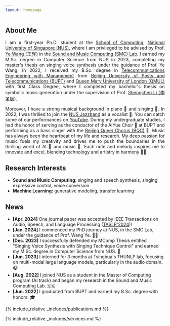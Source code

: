 ```yaml
---
layout: homepage
---
```


## About Me

<p align="justify">
I am a first-year Ph.D. student at the <a href="https://www.comp.nus.edu.sg/">School of Computing</a>, <a href="https://www.nus.edu.sg/">National University of Singapore (NUS)</a>, where I am privileged to be advised by Prof. <a href="https://www.comp.nus.edu.sg/cs/people/wangye/">Ye Wang (王晔)</a> in the <a href="https://smcnus.comp.nus.edu.sg/">Sound and Music Computing (SMC) Lab</a>. I earned my M.Sc. degree in Computer Science from NUS in 2023, completing my master's thesis on singing voice synthesis under the guidance of Prof. Ye Wang. In 2022, I received my B.Sc. degree in <a href="https://is.bupt.edu.cn/">Telecommunications Engineering with Management</a> from <a href="http://www.bupt.edu.cn/">Beijing University of Posts and Telecommunications (BUPT)</a> and <a href="https://www.qmul.ac.uk/">Queen Mary University of London (QMUL)</a> with first Class Degree, where I completed my bachelor's thesis on symbolic music generation under the supervision of Prof. <a href="https://shengchenli.github.io/">Shengchen Li (李圣辰)</a>.
</p>

<p align="justify">
Moreover, I have a strong musical background in piano 🎹 and singing 🎤. In 2022, I was thrilled to join the <a href="https://cfa.nus.edu.sg/explore/talent/arts-groups/music/nus-jazz-band/">NUS Jazzband</a> as a vocalist 🎷. You can catch some of our performances on <a href="https://www.youtube.com/@nusjazzband">YouTube</a>. During my undergraduate studies, I had the honor of serving as the conductor of the AiYue Choir 🎼 at BUPT and performing as a bass singer with the <a href="https://www.youtube.com/channel/UCNMAnNY_93rND1mh8qRP7fQ">Beijing Queer Chorus (BQC)</a> 🌈. 
Music has always been the heartbeat of my life and research. My deep passion for music fuels my creativity and drives me to push the boundaries in the thrilling world of AI 🤖 and music 🎵. Each note and melody inspires me to innovate and excel, blending technology and artistry in harmony 🚀✨.
</p>

## Research Interests
- **Sound and Music Computing:** singing and speech synthesis, singing expressive control, voice conversion
- **Machine Learning:** generative modeling, transfer learning

## News
- **[Apr. 2024]** One journal paper was accepted by IEEE Transactions on Audio, Speech, and Language Processing ([TASLP'2024](https://signalprocessingsociety.org/publications-resources/ieeeacm-transactions-audio-speech-and-language-processing))!
- **[Jan. 2024]** I commenced my PhD journey at NUS, in the SMC Lab, under the guidance of Prof. Wang Ye. 🥰✨
- **[Dec. 2023]** I successfully defended my MComp Thesis entitled "Singing Voice Synthesis with Singing Technique Control" and earned my M.Sc. degree in Computer Science from NUS. 🥳
- **[Jun. 2023]** I interned for 3 months at Tsinghua's THUNLP lab, focusing on multi-modal large language models, particularly in the audio domain. 🎧
- **[Aug. 2022]** I joined NUS as a student in the Master of Computing program (AI track) and began my research in the Sound and Music Computing Lab. 🇸🇬
- **[Jun. 2022]** I graduated from BUPT and earned my B.Sc. degree with honors. 🎓

{% include_relative _includes/publications.md %}

{% include_relative _includes/services.md %}
